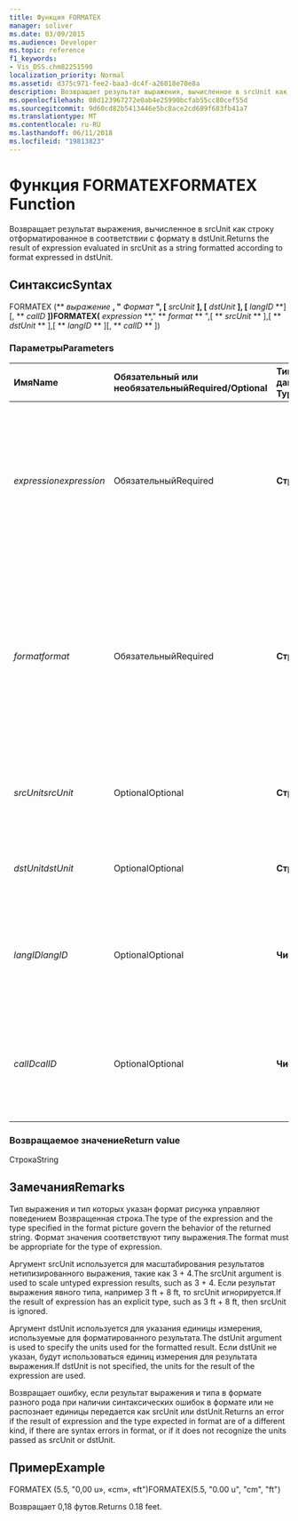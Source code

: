 ```yaml
---
title: Функция FORMATEX
manager: soliver
ms.date: 03/09/2015
ms.audience: Developer
ms.topic: reference
f1_keywords:
- Vis_DSS.chm82251590
localization_priority: Normal
ms.assetid: d375c971-fee2-baa3-dc4f-a26018e70e8a
description: Возвращает результат выражения, вычисленное в srcUnit как строку отформатированное в соответствии с формату в dstUnit.
ms.openlocfilehash: 08d123967272e0ab4e25990bcfab55cc80cef55d
ms.sourcegitcommit: 9d60cd82b5413446e5bc8ace2cd689f683fb41a7
ms.translationtype: MT
ms.contentlocale: ru-RU
ms.lasthandoff: 06/11/2018
ms.locfileid: "19813823"
---
```

# <a name="formatex-function"></a><span data-ttu-id="d0a08-103">Функция FORMATEX</span><span class="sxs-lookup"><span data-stu-id="d0a08-103">FORMATEX Function</span></span>

<span data-ttu-id="d0a08-104">Возвращает результат выражения, вычисленное в srcUnit как строку отформатированное в соответствии с формату в dstUnit.</span><span class="sxs-lookup"><span data-stu-id="d0a08-104">Returns the result of expression evaluated in srcUnit as a string formatted according to format expressed in dstUnit.</span></span>
  
## <a name="syntax"></a><span data-ttu-id="d0a08-105">Синтаксис</span><span class="sxs-lookup"><span data-stu-id="d0a08-105">Syntax</span></span>

<span data-ttu-id="d0a08-106">FORMATEX (** *выражение* **, "** *Формат* **", [** *srcUnit* **], [** *dstUnit* **], [** *langID* **] [, ** *calID* **])</span><span class="sxs-lookup"><span data-stu-id="d0a08-106">FORMATEX(** *expression* **," ** *format* ** ",[ ** *srcUnit* ** ],[ ** *dstUnit* ** ],[ ** *langID* ** ][, ** *calID* ** ])</span></span> 
  
### <a name="parameters"></a><span data-ttu-id="d0a08-107">Параметры</span><span class="sxs-lookup"><span data-stu-id="d0a08-107">Parameters</span></span>

|<span data-ttu-id="d0a08-108">**Имя**</span><span class="sxs-lookup"><span data-stu-id="d0a08-108">**Name**</span></span>|<span data-ttu-id="d0a08-109">**Обязательный или необязательный**</span><span class="sxs-lookup"><span data-stu-id="d0a08-109">**Required/Optional**</span></span>|<span data-ttu-id="d0a08-110">**Тип данных**</span><span class="sxs-lookup"><span data-stu-id="d0a08-110">**Data Type**</span></span>|<span data-ttu-id="d0a08-111">**Описание**</span><span class="sxs-lookup"><span data-stu-id="d0a08-111">**Description**</span></span>|
|:-----|:-----|:-----|:-----|
| <span data-ttu-id="d0a08-112">_expression_</span><span class="sxs-lookup"><span data-stu-id="d0a08-112">_expression_</span></span> <br/> |<span data-ttu-id="d0a08-113">Обязательный</span><span class="sxs-lookup"><span data-stu-id="d0a08-113">Required</span></span>  <br/> |<span data-ttu-id="d0a08-114">**Строка**</span><span class="sxs-lookup"><span data-stu-id="d0a08-114">**String**</span></span> <br/> |<span data-ttu-id="d0a08-115">Комбинация константы, операторы, функции и ссылки на ячейки таблицы свойств фигуры, которая приводит к значение.</span><span class="sxs-lookup"><span data-stu-id="d0a08-115">A combination of constants, operators, functions, and references to ShapeSheet cells that results in a value.</span></span>  <br/> |
| <span data-ttu-id="d0a08-116">_format_</span><span class="sxs-lookup"><span data-stu-id="d0a08-116">_format_</span></span> <br/> |<span data-ttu-id="d0a08-117">Обязательный</span><span class="sxs-lookup"><span data-stu-id="d0a08-117">Required</span></span>  <br/> |<span data-ttu-id="d0a08-118">**Строка**</span><span class="sxs-lookup"><span data-stu-id="d0a08-118">**String**</span></span> <br/> |<span data-ttu-id="d0a08-119">Формат рисунка, который используется для форматирования строки.</span><span class="sxs-lookup"><span data-stu-id="d0a08-119">The format picture used to format the string.</span></span> <span data-ttu-id="d0a08-120">Дополнительные сведения о формате изображения содержатся в разделе [О формате изображения](about-format-pictures.md).</span><span class="sxs-lookup"><span data-stu-id="d0a08-120">For more information about format pictures, see [About Format Pictures](about-format-pictures.md).</span></span>  <br/> |
| <span data-ttu-id="d0a08-121">_srcUnit_</span><span class="sxs-lookup"><span data-stu-id="d0a08-121">_srcUnit_</span></span> <br/> |<span data-ttu-id="d0a08-122">Optional</span><span class="sxs-lookup"><span data-stu-id="d0a08-122">Optional</span></span>  <br/> |<span data-ttu-id="d0a08-123">**Строка**</span><span class="sxs-lookup"><span data-stu-id="d0a08-123">**String**</span></span> <br/> | <span data-ttu-id="d0a08-124">Единицы, используемые для оценки выражения (в, cm и т. д.).</span><span class="sxs-lookup"><span data-stu-id="d0a08-124">Units used to evaluate expression (in, cm, and so forth).</span></span>  <br/> |
| <span data-ttu-id="d0a08-125">_dstUnit_</span><span class="sxs-lookup"><span data-stu-id="d0a08-125">_dstUnit_</span></span> <br/> |<span data-ttu-id="d0a08-126">Optional</span><span class="sxs-lookup"><span data-stu-id="d0a08-126">Optional</span></span>  <br/> |<span data-ttu-id="d0a08-127">**Строка**</span><span class="sxs-lookup"><span data-stu-id="d0a08-127">**String**</span></span> <br/> |<span data-ttu-id="d0a08-128">Единицы измерения для результата выражения (в, cm и т. д.).</span><span class="sxs-lookup"><span data-stu-id="d0a08-128">Units to use for the result of expression (in, cm, and so forth).</span></span>  <br/> |
| <span data-ttu-id="d0a08-129">_langID_</span><span class="sxs-lookup"><span data-stu-id="d0a08-129">_langID_</span></span> <br/> |<span data-ttu-id="d0a08-130">Optional</span><span class="sxs-lookup"><span data-stu-id="d0a08-130">Optional</span></span>  <br/> |<span data-ttu-id="d0a08-131">**Число**</span><span class="sxs-lookup"><span data-stu-id="d0a08-131">**Number**</span></span> <br/> |<span data-ttu-id="d0a08-132">Язык, используемый при форматировании изображений даты и времени системы Microsoft Office.</span><span class="sxs-lookup"><span data-stu-id="d0a08-132">The language used when formatting Microsoft Office System date/time pictures.</span></span>  <br/> |
| <span data-ttu-id="d0a08-133">_calID_</span><span class="sxs-lookup"><span data-stu-id="d0a08-133">_calID_</span></span> <br/> |<span data-ttu-id="d0a08-134">Optional</span><span class="sxs-lookup"><span data-stu-id="d0a08-134">Optional</span></span>  <br/> |<span data-ttu-id="d0a08-135">**Число**</span><span class="sxs-lookup"><span data-stu-id="d0a08-135">**Number**</span></span> <br/> |<span data-ttu-id="d0a08-136">Календарь, используемый при форматировании изображений даты и времени системы Microsoft Office.</span><span class="sxs-lookup"><span data-stu-id="d0a08-136">The calendar used when formatting Microsoft Office System date/time pictures.</span></span>  <br/> |
   
### <a name="return-value"></a><span data-ttu-id="d0a08-137">Возвращаемое значение</span><span class="sxs-lookup"><span data-stu-id="7">Return value</span></span>

<span data-ttu-id="d0a08-138">Строка</span><span class="sxs-lookup"><span data-stu-id="d0a08-138">String</span></span>
  
## <a name="remarks"></a><span data-ttu-id="d0a08-139">Замечания</span><span class="sxs-lookup"><span data-stu-id="d0a08-139">Remarks</span></span>

<span data-ttu-id="d0a08-140">Тип выражения и тип которых указан формат рисунка управляют поведением Возвращенная строка.</span><span class="sxs-lookup"><span data-stu-id="d0a08-140">The type of the expression and the type specified in the format picture govern the behavior of the returned string.</span></span> <span data-ttu-id="d0a08-141">Формат значения соответствуют типу выражения.</span><span class="sxs-lookup"><span data-stu-id="d0a08-141">The format must be appropriate for the type of expression.</span></span>
  
<span data-ttu-id="d0a08-142">Аргумент srcUnit используется для масштабирования результатов нетипизированного выражения, такие как 3 + 4.</span><span class="sxs-lookup"><span data-stu-id="d0a08-142">The srcUnit argument is used to scale untyped expression results, such as 3 + 4.</span></span> <span data-ttu-id="d0a08-143">Если результат выражения явного типа, например 3 ft + 8 ft, то srcUnit игнорируется.</span><span class="sxs-lookup"><span data-stu-id="d0a08-143">If the result of expression has an explicit type, such as 3 ft + 8 ft, then srcUnit is ignored.</span></span>
  
<span data-ttu-id="d0a08-144">Аргумент dstUnit используется для указания единицы измерения, используемые для форматированного результата.</span><span class="sxs-lookup"><span data-stu-id="d0a08-144">The dstUnit argument is used to specify the units used for the formatted result.</span></span> <span data-ttu-id="d0a08-145">Если dstUnit не указан, будут использоваться единиц измерения для результата выражения.</span><span class="sxs-lookup"><span data-stu-id="d0a08-145">If dstUnit is not specified, the units for the result of the expression are used.</span></span>
  
<span data-ttu-id="d0a08-146">Возвращает ошибку, если результат выражения и типа в формате разного рода при наличии синтаксических ошибок в формате или не распознает единицы передается как srcUnit или dstUnit.</span><span class="sxs-lookup"><span data-stu-id="d0a08-146">Returns an error if the result of expression and the type expected in format are of a different kind, if there are syntax errors in format, or if it does not recognize the units passed as srcUnit or dstUnit.</span></span>
  
## <a name="example"></a><span data-ttu-id="d0a08-147">Пример</span><span class="sxs-lookup"><span data-stu-id="d0a08-147">Example</span></span>

<span data-ttu-id="d0a08-148">FORMATEX (5.5, "0,00 u», «cm», «ft")</span><span class="sxs-lookup"><span data-stu-id="d0a08-148">FORMATEX(5.5, "0.00 u", "cm", "ft")</span></span> 
  
<span data-ttu-id="d0a08-149">Возвращает 0,18 футов.</span><span class="sxs-lookup"><span data-stu-id="d0a08-149">Returns 0.18 feet.</span></span> 
  

